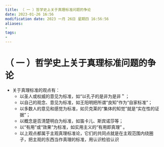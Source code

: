 ```yaml
---
title: （ 一 ）哲学史上关于真理标准问题的争论
date: 2023-01-26 16:56
modification date: 2023 一月 26日 星期四 16:56:56
aliases: 
- 
tags: 
- 
---
```


# （ 一 ）哲学史上关于真理标准问题的争论

- 关于真理标准的观点有：
	- 以圣人或权威的意见为标准，如“以孔子的是非为是非＂；
	- 以自己的观念、意见为标准，如王阳明把所谓“良知”作为“自家标准”；
	- 以多数人的意见和感觉为标准，如贝克莱的“集体的知觉”就是“实在性的证据”；
	- 以概念是否清楚明白为标准，如笛卡儿、斯宾诺莎等；
	- 以“有用”或“效果”为标准，如实用主义的“有用即真理” 。
	- 以上观点都属于主观真理标准论，它们的共同点就是在主观范围内绕圈子，把主观的东西当作真理的标准，用认识检验认识